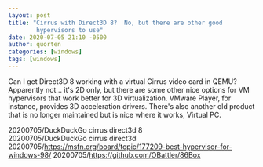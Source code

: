 ```yaml
---
layout: post
title: "Cirrus with Direct3D 8?  No, but there are other good
        hypervisors to use"
date: 2020-07-05 21:10 -0500
author: quorten
categories: [windows]
tags: [windows]
---
```


Can I get Direct3D 8 working with a virtual Cirrus video card in QEMU?
Apparently not... it's 2D only, but there are some other nice options
for VM hypervisors that work better for 3D virtualization.  VMware
Player, for instance, provides 3D acceleration drivers.  There's also
another old product that is no longer maintained but is nice where it
works, Virtual PC.

20200705/DuckDuckGo cirrus direct3d 8  
20200705/DuckDuckGo cirrus direct3d  
20200705/https://msfn.org/board/topic/177209-best-hypervisor-for-windows-98/
20200705/https://github.com/OBattler/86Box

